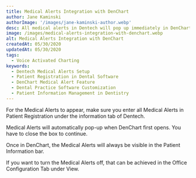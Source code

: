 ```yaml
---
title: Medical Alerts Integration with DenChart
author: Jane Kaminski
authorImage: '/images/jane-kaminski-author.webp'
desc: All medical alerts in Dentech will pop up immediately in DenChart so that you are notified of all medical conditions prior to treating a patient.
image: /images/medical-alerts-integration-with-denchart.webp
alt: Medical Alerts Integration with DenChart
createdAt: 05/30/2020
updatedAt: 05/30/2020
tags:
  - Voice Activated Charting
keywords:
  - Dentech Medical Alerts Setup
  - Patient Registration in Dental Software
  - DenChart Medical Alert Feature
  - Dental Practice Software Customization
  - Patient Information Management in Dentistry
---
```


For the Medical Alerts to appear, make sure you enter all Medical Alerts in Patient Registration under the information tab of Dentech.

Medical Alerts will automatically pop-up when DenChart first opens. You have to close the box to continue.

Once in DenChart, the Medical Alerts will always be visible in the Patient Information bar.

If you want to turn the Medical Alerts off, that can be achieved in the Office Configuration Tab under View.